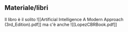 ## Materiale/libri
Il libro è il solito ![[Artificial Intelligence A Modern Approach (3rd_Edition).pdf]]
ma c'è anche ![[LopezCBRBook.pdf]]


